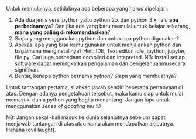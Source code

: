 Untuk memulainya, setidaknya ada beberapa yang harus dipelajari:

1. Ada dua jenis versi python yaitu python 2.x dan python 3.x, lalu **apa perbedaannya**? Dan jika ada yang baru memulai untuk belajar sekarang, **mana yang paling di rekomendasikan**?
1. Siapa yang menggunakan python dan untuk apa python digunakan?
1. Aplikasi apa yang bisa kamu gunakan untuk menjalankan python dan bagaimana menginstallnya?
Hint: IDE, Text editor, idle, ipython, jupyter, file py. Cari juga perbedaan compiled dan intepreted.
NB: Install setiap software dapat meningkatkan pengalaman dan pengetahuanmusecara signifikan.
1. Bentar, kenapa python bernama *python*? Siapa yang membuatnya?

Untuk tantangan pertama, silahkan jawab sendiri beberapa pertanyaan di atas. Dengan adanya pengetahuan tersebut, maka kamu siap untuk mulai memasuki dunia python yang begitu menantang. Jangan lupa untuk menggunakan *sense of googling* mu :D

NB: Jangan sekali-kali masuk ke dunia selanjutnya sebelum dapat menjawab tantangan di atas atau kamu akan mendapatkan akibatnya. Hahaha (evil laught).